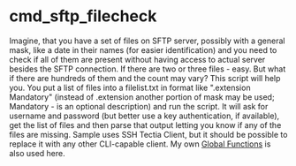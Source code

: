 # cmd_sftp_filecheck
Imagine, that you have a set of files on SFTP server, possibly with a general mask, like a date in their names (for easier identification) and you need to check if all of them are present without having access to actual server besides the SFTP connection.
If there are two or three files - easy. But what if there are hundreds of them and the count may vary? This script will help you.
You put a list of files into a filelist.txt in format like ".extension Mandatory" (instead of .extension another portion of mask may be used; Mandatory - is an optional description) and run the script. It will ask for username and password (but better use a key authentication, if available), get the list of files and then parse that output letting you know if any of the files are missing.
Sample uses SSH Tectia Client, but it should be possible to replace it with any other CLI-capable client. My own [Global Functions](https://github.com/Simbiat/cmd_global_functions) is also used here.
